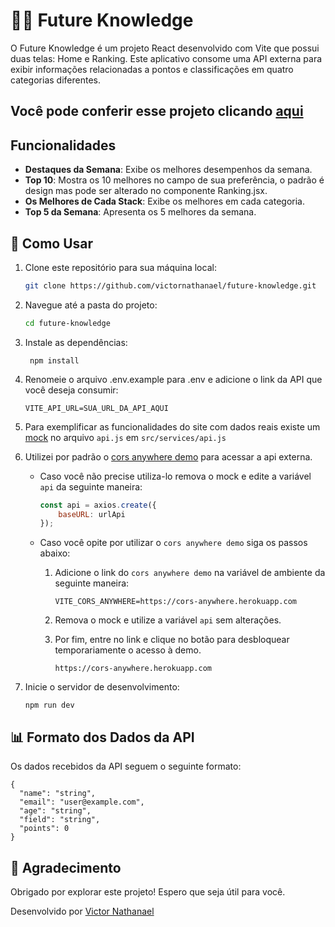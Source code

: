 # 🧑‍💻 Future Knowledge

O Future Knowledge é um projeto React desenvolvido com Vite que possui duas telas: Home e Ranking. Este aplicativo consome uma API externa para exibir informações relacionadas a pontos e classificações em quatro categorias diferentes.

## Você pode conferir esse projeto clicando [aqui](https://future-knowledge.netlify.app/)

## Funcionalidades

- **Destaques da Semana**: Exibe os melhores desempenhos da semana.
- **Top 10**: Mostra os 10 melhores no campo de sua preferência, o padrão é design mas pode ser alterado no componente Ranking.jsx.
- **Os Melhores de Cada Stack**: Exibe os melhores em cada categoria.
- **Top 5 da Semana**: Apresenta os 5 melhores da semana.

## 🎯 Como Usar

1. Clone este repositório para sua máquina local:

      ```bash
      git clone https://github.com/victornathanael/future-knowledge.git
      ```
   
2. Navegue até a pasta do projeto:
      
      ```bash
      cd future-knowledge
      ```

3. Instale as dependências:
   
      ```
       npm install
      ```

4. Renomeie o arquivo .env.example para .env e adicione o link da API que você deseja consumir:
         
      ```.env
      VITE_API_URL=SUA_URL_DA_API_AQUI
      ```

6. Para exemplificar as funcionalidades do site com dados reais existe um [mock](https://pt.wikipedia.org/wiki/Objeto_mock) no arquivo ```api.js``` em ```src/services/api.js``` 
     
7. Utilizei por padrão o [cors anywhere demo](https://cors-anywhere.herokuapp.com/corsdemo) para acessar a api externa.
   
   - Caso você não precise utiliza-lo remova o mock e edite a variável ```api``` da seguinte maneira:
   
      ```js
      const api = axios.create({
          baseURL: urlApi
      });
      ```
      
   - Caso você opite por utilizar o ```cors anywhere demo``` siga os passos abaixo:
     
      1. Adicione o link do ```cors anywhere demo``` na variável de ambiente da seguinte maneira:
           
            ```.env
            VITE_CORS_ANYWHERE=https://cors-anywhere.herokuapp.com
            ```
      2. Remova o mock e utilize a variável ```api``` sem alterações.
         
      3. Por fim, entre no link e clique no botão para desbloquear temporariamente o acesso à demo.
     
            ```
            https://cors-anywhere.herokuapp.com
            ```

9. Inicie o servidor de desenvolvimento:
    
      ```
      npm run dev
      ```

## 📊 Formato dos Dados da API
Os dados recebidos da API seguem o seguinte formato:

   ```
   {
     "name": "string",
     "email": "user@example.com",
     "age": "string",
     "field": "string",
     "points": 0
   }
   ```

## 🌹 Agradecimento

Obrigado por explorar este projeto! Espero que seja útil para você.

Desenvolvido por [Victor Nathanael](https://www.linkedin.com/in/victornathanael/)
